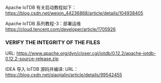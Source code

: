 Apache IoTDB 有关启动教程如下：
https://blog.csdn.net/weixin_44236868/article/details/104938405


Apache IoTDB 系列教程-3：部署运维
https://cloud.tencent.com/developer/article/1705926

### VERIFY THE INTEGRITY OF THE FILES
URL: https://www.apache.org/dyn/closer.cgi/iotdb/0.12.2/apache-iotdb-0.12.2-source-release.zip


IDEA 导入 IoTDB 源码并编译:
URL： https://blog.csdn.net/qiaojialin/article/details/99542455
